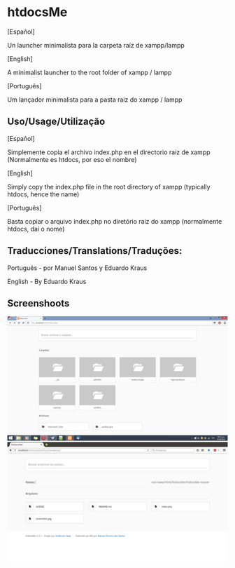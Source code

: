 # htdocsMe

[Español]

Un launcher minimalista para la carpeta raíz de xampp/lampp

[English]

A minimalist launcher to the root folder of xampp / lampp

[Português]

Um lançador minimalista para a pasta raiz do xampp / lampp

## Uso/Usage/Utilização ##
[Español]

Simplemente copia el archivo index.php en el directorio raíz de xampp (Normalmente es htdocs, por eso el nombre)

[English]

Simply copy the index.php file in the root directory of xampp (typically htdocs, hence the name)

[Português]

Basta copiar o arquivo index.php no diretório raiz do xampp (normalmente htdocs, daí o nome)


## Traducciones/Translations/Traduções:

Português - por Manuel Santos y Eduardo Kraus

English - By Eduardo Kraus


## Screenshoots ##

![htdocsMe screenshot](screenshot.png)
![htdocsMe screenshot](screenshot_2.png)
